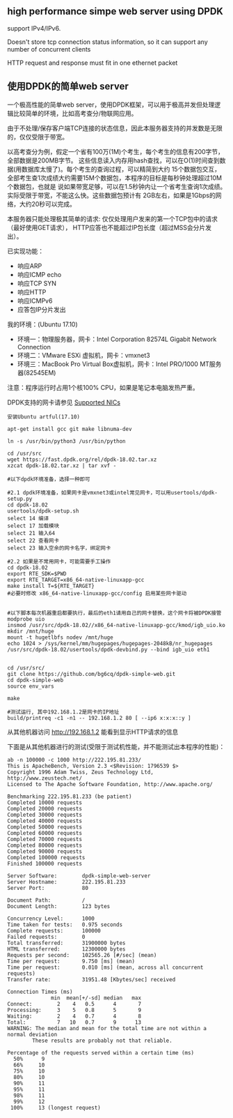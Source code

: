## high performance simpe web server using DPDK

support IPv4/IPv6.

Doesn't store tcp connection status information, so it can support any number of concurrent clients

HTTP request and response must fit in one ethernet packet


## 使用DPDK的简单web server

一个极高性能的简单web server，使用DPDK框架，可以用于极高并发但处理逻辑比较简单的环境，比如高考查分/物联网应用。

由于不处理/保存客户端TCP连接的状态信息，因此本服务器支持的并发数是无限的，仅仅受限于带宽。

以高考查分为例，假定一个省有100万(1M)个考生，每个考生的信息有200字节，全部数据是200MB字节。
这些信息读入内存用hash查找，可以在O(1)时间查到数据(用数据库太慢了)。每个考生的查询过程，可以精简到大约
15个数据包交互，全部考生查1次成绩大约需要15M个数据包，本程序的目标是每秒钟处理超过10M个数据包，也就是
说如果带宽足够，可以在1.5秒钟内让一个省考生查询1次成绩。实际受限于带宽，不能这么快。这些数据包预计有
2GB左右，如果是1Gbps的网络，大约20秒可以完成。

本服务器只能处理极其简单的请求: 仅仅处理用户发来的第一个TCP包中的请求（最好使用GET请求），
HTTP应答也不能超过IP包长度（超过MSS会分片发出）。

已实现功能：
* 响应ARP
* 响应ICMP echo
* 响应TCP SYN
* 响应HTTP
* 响应ICMPv6
* 应答包IP分片发出

我的环境：(Ubuntu 17.10)

* 环境一：物理服务器，网卡：Intel Corporation 82574L Gigabit Network Connection
* 环境二：VMware ESXi 虚拟机，网卡：vmxnet3
* 环境三：MacBook Pro Virtual Box虚拟机，网卡：Intel PRO/1000 MT服务器(82545EM)

注意：程序运行时占用1个核100% CPU，如果是笔记本电脑发热严重。

DPDK支持的网卡请参见 [Supported NICs](http://dpdk.org/doc/nics)

```
安装Ubuntu artful(17.10)

apt-get install gcc git make libnuma-dev

ln -s /usr/bin/python3 /usr/bin/python

cd /usr/src
wget https://fast.dpdk.org/rel/dpdk-18.02.tar.xz
xzcat dpdk-18.02.tar.xz | tar xvf -

#以下dpdk环境准备，选择一种即可

#2.1 dpdk环境准备，如果网卡是vmxnet3或intel常见网卡，可以用usertools/dpdk-setup.py
cd dpdk-18.02
usertools/dpdk-setup.sh
select 14 编译
select 17 加载模块
select 21 输入64
select 22 查看网卡
select 23 输入空余的网卡名字，绑定网卡

#2.2 如果是不常用网卡，可能需要手工操作
cd dpdk-18.02
export RTE_SDK=$PWD
export RTE_TARGET=x86_64-native-linuxapp-gcc
make install T=${RTE_TARGET}
#必要时修改 x86_64-native-linuxapp-gcc/config 启用某些网卡驱动


#以下脚本每次机器重启都要执行，最后的eth1请用自己的网卡替换，这个网卡将被DPDK接管
modprobe uio
insmod /usr/src/dpdk-18.02//x86_64-native-linuxapp-gcc/kmod/igb_uio.ko
mkdir /mnt/huge
mount -t hugetlbfs nodev /mnt/huge
echo 1024 > /sys/kernel/mm/hugepages/hugepages-2048kB/nr_hugepages
/usr/src/dpdk-18.02/usertools/dpdk-devbind.py --bind igb_uio eth1


cd /usr/src/
git clone https://github.com/bg6cq/dpdk-simple-web.git
cd dpdk-simple-web
source env_vars

make

#测试运行, 其中192.168.1.2是网卡的IP地址
build/printreq -c1 -n1 -- 192.168.1.2 80 [ --ip6 x:x:x::y ]

```

从其他机器访问 http://192.168.1.2 能看到显示HTTP请求的信息

下面是从其他机器进行的测试(受限于测试机性能，并不能测试出本程序的性能)：

```
ab -n 100000 -c 1000 http://222.195.81.233/
This is ApacheBench, Version 2.3 <$Revision: 1796539 $>
Copyright 1996 Adam Twiss, Zeus Technology Ltd, http://www.zeustech.net/
Licensed to The Apache Software Foundation, http://www.apache.org/

Benchmarking 222.195.81.233 (be patient)
Completed 10000 requests
Completed 20000 requests
Completed 30000 requests
Completed 40000 requests
Completed 50000 requests
Completed 60000 requests
Completed 70000 requests
Completed 80000 requests
Completed 90000 requests
Completed 100000 requests
Finished 100000 requests

Server Software:        dpdk-simple-web-server
Server Hostname:        222.195.81.233
Server Port:            80

Document Path:          /
Document Length:        123 bytes

Concurrency Level:      1000
Time taken for tests:   0.975 seconds
Complete requests:      100000
Failed requests:        0
Total transferred:      31900000 bytes
HTML transferred:       12300000 bytes
Requests per second:    102565.26 [#/sec] (mean)
Time per request:       9.750 [ms] (mean)
Time per request:       0.010 [ms] (mean, across all concurrent requests)
Transfer rate:          31951.48 [Kbytes/sec] received

Connection Times (ms)
              min  mean[+/-sd] median   max
Connect:        2    4   0.5      4       7
Processing:     3    5   0.8      5       9
Waiting:        2    4   0.7      4       8
Total:          7   10   0.7      9      13
WARNING: The median and mean for the total time are not within a normal deviation
        These results are probably not that reliable.

Percentage of the requests served within a certain time (ms)
  50%      9
  66%     10
  75%     10
  80%     10
  90%     11
  95%     11
  98%     11
  99%     12
 100%     13 (longest request)
```
